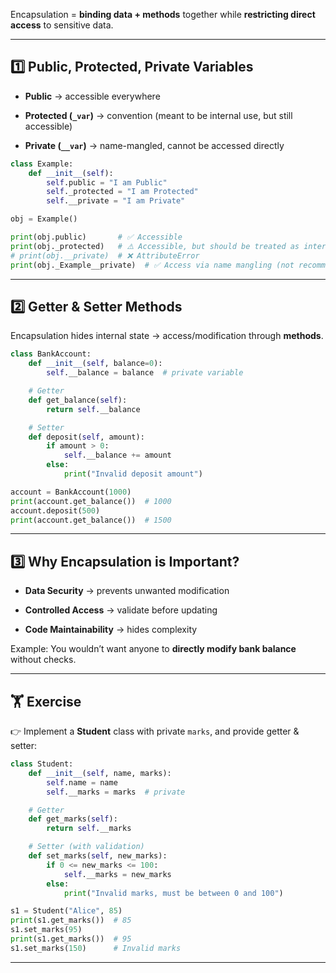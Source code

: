 Encapsulation = **binding data + methods** together while **restricting direct access** to sensitive data.

---

## 1️⃣ Public, Protected, Private Variables

- **Public** → accessible everywhere
    
- **Protected (`_var`)** → convention (meant to be internal use, but still accessible)
    
- **Private (`__var`)** → name-mangled, cannot be accessed directly
    

```python
class Example:
    def __init__(self):
        self.public = "I am Public"
        self._protected = "I am Protected"
        self.__private = "I am Private"

obj = Example()

print(obj.public)       # ✅ Accessible
print(obj._protected)   # ⚠️ Accessible, but should be treated as internal
# print(obj.__private)  # ❌ AttributeError
print(obj._Example__private)  # ✅ Access via name mangling (not recommended)
```

---

## 2️⃣ Getter & Setter Methods

Encapsulation hides internal state → access/modification through **methods**.

```python
class BankAccount:
    def __init__(self, balance=0):
        self.__balance = balance  # private variable

    # Getter
    def get_balance(self):
        return self.__balance

    # Setter
    def deposit(self, amount):
        if amount > 0:
            self.__balance += amount
        else:
            print("Invalid deposit amount")

account = BankAccount(1000)
print(account.get_balance())  # 1000
account.deposit(500)
print(account.get_balance())  # 1500
```

---

## 3️⃣ Why Encapsulation is Important?

- **Data Security** → prevents unwanted modification
    
- **Controlled Access** → validate before updating
    
- **Code Maintainability** → hides complexity
    

Example: You wouldn’t want anyone to **directly modify bank balance** without checks.

---

## 🏋️ Exercise

👉 Implement a **Student** class with private `marks`, and provide getter & setter:

```python
class Student:
    def __init__(self, name, marks):
        self.name = name
        self.__marks = marks  # private

    # Getter
    def get_marks(self):
        return self.__marks

    # Setter (with validation)
    def set_marks(self, new_marks):
        if 0 <= new_marks <= 100:
            self.__marks = new_marks
        else:
            print("Invalid marks, must be between 0 and 100")

s1 = Student("Alice", 85)
print(s1.get_marks())  # 85
s1.set_marks(95)
print(s1.get_marks())  # 95
s1.set_marks(150)      # Invalid marks
```

---
